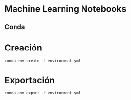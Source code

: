 # Machine Learning Notebooks

## Conda

# Creación

```bash
conda env create -f environment.yml
```

# Exportación

```bash
conda env export -f environment.yml
```